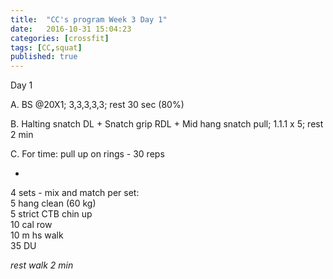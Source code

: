 ```yaml
---
title:  "CC's program Week 3 Day 1"
date:   2016-10-31 15:04:23
categories: [crossfit]
tags: [CC,squat]
published: true
---
```

Day 1

A. BS @20X1; 3,3,3,3,3; rest 30 sec (80%)

B. Halting snatch DL + Snatch grip RDL + Mid hang snatch pull; 1.1.1 x 5; rest 2 min

C. For time: pull up on rings - 30 reps

+

4 sets - mix and match per set:  
5 hang clean (60 kg)  
5 strict CTB chin up  
10 cal row  
10 m hs walk  
35 DU  

_rest walk 2 min_